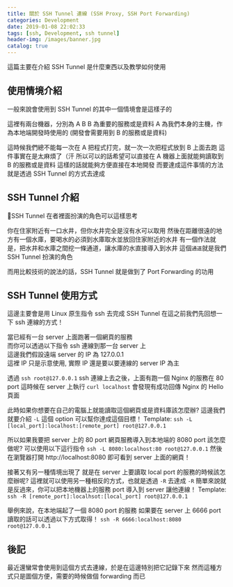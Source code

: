 ```yaml
---
title: 關於 SSH Tunnel 連線 (SSH Proxy, SSH Port Forwarding)
categories: Development
date: 2019-01-08 22:02:33
tags: [ssh, Development, ssh tunnel]
header-img: /images/banner.jpg
catalog: true
---
```


這篇主要在介紹 SSH Tunnel 是什麼東西以及教學如何使用

<!-- more -->

## 使用情境介紹  

一般來說會使用到 SSH Tunnel 的其中一個情境會是這樣子的

這裡有兩台機器，分別為 A B
B 為重要的服務或是資料
A 為我們本身的主機，作為本地端開發時使用的 (開發會需要用到 B 的服務或是資料)

這時候我們總不能每一次在 A 把程式打完，就一次一次把程式放到 B 上面去跑
這件事實在是太麻煩了（汗
所以可以的話希望可以直接在 A 機器上面就能夠讀取到 B 的服務或是資料
這樣的話就能夠方便直接在本地開發
而要達成這件事情的方法就是透過 SSH Tunnel 的方式去達成

## SSH Tunnel 介紹

SSH Tunnel 在者裡面扮演的角色可以這樣思考

你在住家附近有一口水井，但你水井完全是沒有水可以取用
然後在距離很遠的地方有一個水庫，要喝水的必須到水庫取水並放回住家附近的水井
有一個作法就是，把水井和水庫之間挖一條通道，讓水庫的水直接導入到水井
這個`通道`就是我們 SSH Tunnel 扮演的角色

而用比較技術的說法的話，SSH Tunnel 就是做到了 Port Forwarding 的功用

## SSH Tunnel 使用方式

這邊主要會是用 Linux 原生指令 ssh 去完成 SSH Tunnel
在這之前我們先回想一下 ssh 連線的方式！

當已經有一台 server 上面跑著一個網頁的服務  
而你可以透過以下指令 ssh 連線到那一台 server 上  
這邊我們假設遠端 server 的 IP 為 127.0.0.1  
這裡 IP 只是示意使用, 實際 IP 還是要以要連線的 server IP 為主  

透過 `ssh root@127.0.0.1`
ssh 連線上去之後，上面有跑一個 Nginx 的服務在 80 port
這時候在 server 上執行 `curl localhost` 會發現有成功回傳 Nginx 的 Hello 頁面

此時如果你想要在自己的電腦上就能讀取這個網頁或是資料庫該怎麼辦?
這邊我們就要介紹 `-L` 這個 option 可以幫你達成這個目標！
Template: `ssh -L [local_port]:localhost:[remote_port] root@127.0.0.1` 

所以如果我要把 server 上的 80 port 網頁服務導入到本地端的 8080 port 該怎麼做呢?
可以使用以下這行指令
`ssh -L 8080:localhost:80 root@127.0.0.1`
然後在瀏覽器打開 http://localhost:8080 即可看到 server 上面的網頁！

接著又有另一種情境出現了
就是在 server 上要讀取 local port 的服務的時候該怎麼辦呢?
這裡就可以使用另一種相反的方式，也就是透過 `-R` 去達成
`-R` 簡單來說就是反過來，你可以把本地機器上的服務 port 導入到 server 讓他連線！
Template: `ssh -R [remote_port]:localhsot:[local_port] root@127.0.0.1`

舉例來說，在本地端起了一個 8080 port 的服務
如果要在 server 上 6666 port 讀取的話可以透過以下方式取得！
`ssh -R 6666:localhost:8080 root@127.0.0.1`

## 後記

最近還蠻常會使用到這個方式去連線，於是在這邊特別把它記錄下來
然而這種方式只是圖個方便，需要的時候做個 forwarding 而已
